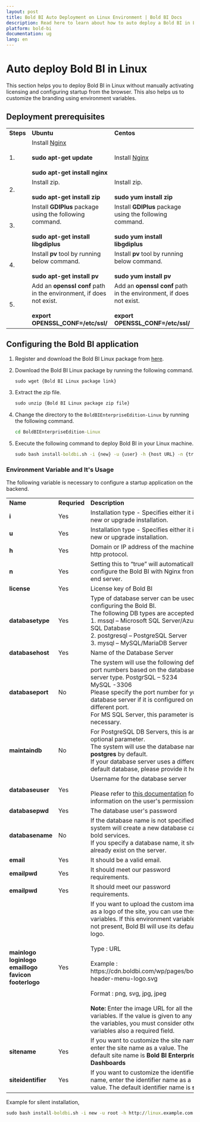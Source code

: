 ```yaml
---
layout: post
title: Bold BI Auto Deployment on Linux Environment | Bold BI Docs
description: Read here to learn about how to auto deploy a Bold BI in Linux by activating licensing and configuring startup from the browser and customize the branding.
platform: bold-bi
documentation: ug
lang: en
---
```


# Auto deploy Bold BI in Linux
 
 This section helps you to deploy Bold BI in Linux without manually activating licensing and configuring startup from the browser. This also helps us to customize the branding using environment variables.

## Deployment prerequisites

   <table>
    <tr>
      <td>
       <b>Steps</b>
      </td>
      <td>
       <b>Ubuntu</b>
      </td>
      <td>
       <b>Centos</b>
      </td>
    </tr>
    <tr>
      <td>
       1.
      </td>
      <td>
       Install <a href="https://docs.microsoft.com/en-us/aspnet/core/host-and-deploy/linux-nginx?view=aspnetcore-3.1#install-nginx">Nginx</a></br> </br>
       <b>sudo apt-get update </b></br> </br>
       <b>sudo apt-get install nginx</b>
      </td>
      <td>
      Install <a href="https://www.digitalocean.com/community/tutorials/how-to-install-nginx-on-centos-8">Nginx</a>
      </td>
    </tr>
    <tr>
      <td>
       2. 
      </td>
      <td>
      Install zip.</br> </br>
       <b>sudo apt-get install zip </b>
      </td>
      <td>
      Install zip.</br> </br>
       <b>sudo yum install zip </b>
      </td>
    </tr>
    <tr>
      <td>
       3.
      </td>
      <td>
      Install <b>GDIPlus</b> package using the following command. </br> </br>
      <b>sudo apt-get install libgdiplus</b>
      </td>
      <td>
      Install <b>GDIPlus</b> package using the following command. </br> </br>
      <b>sudo yum install libgdiplus</b>
      </td>
    </tr>
    <tr>
      <td>
       4.
      </td>
      <td>
      Install <b>pv</b> tool by running below command. </br> </br>
      <b>sudo apt-get install pv</b>
      </td>
      <td>
      Install <b>pv</b> tool by running below command. </br> </br>
      <b>sudo yum install pv</b>
      </td>
    </tr> 
    <tr>
      <td>
       5.
      </td>
      <td>
      Add an <b>openssl conf</b> path in the environment, if does not exist. </br> </br>
      <b>export OPENSSL_CONF=/etc/ssl/</b>
      </td>
      <td>
      Add an <b>openssl conf</b> path in the environment, if does not exist. </br> </br>
      <b>export OPENSSL_CONF=/etc/ssl/</b>
      </td>
    </tr>     
    </table>

## Configuring the Bold BI application

1. Register and download the Bold BI Linux package from [here](/deploying-bold-bi/overview/#registration-and-download).

2. Download the Bold BI Linux package by running the following command.

    ~~~cmd
    sudo wget {Bold BI Linux package link}
    ~~~

3. Extract the zip file.

    ~~~cmd
    sudo unzip {Bold BI Linux package zip file}
    ~~~ 

4. Change the directory to the `BoldBIEnterpriseEdition-Linux` by running the following command. 

    ~~~cmd
    cd BoldBIEnterpriseEdition-Linux
    ~~~ 

5. Execute the following command to deploy Bold BI in your Linux machine.

 
    ~~~cmd
    sudo bash install-boldbi.sh -i {new} -u {user} -h {host URL} -n {true} -license {License Key} -databasetype {databasetype} -databasehost {Database server name} -databaseport {database port} -maintaindb {default database} -databaseuser {database username} -databasepwd {database password} -databasename {database name} -email {email address} -emailpwd {Password} -mainlogo {main logo} -loginlogo {login logo} -emaillogo {email logo} -favicon {header logo} -footerlogo {footer logo} -sitename {site name} -siteidentifier {site identifier}
    ~~~


### Environment Variable and It's Usage

The following variable is necessary to configure a startup application on the backend.

   <table>
    <tr>
      <td>
       <b>Name</b>
      </td>
      <td>
       <b>Requried</b>
      </td>
      <td>
       <b>Description</b>
      </td>
    </tr>
    <tr>
      <td>
       <b> i </b>
      </td>
      <td>
       Yes
      </td>
      <td>
      Installation type - Specifies either it is a new or upgrade installation.
      </td>
    </tr>
    <tr>
      <td>
       <b> u </b> 
      </td>
      <td>
       Yes 
      </td>
      <td>
        Installation type - Specifies either it is a new or upgrade installation.
      </td>
    </tr>
    <tr>
      <td>
       <b> h </b>
      </td>
      <td>
      Yes
      </td>
      <td>
      Domain or IP address of the machine with http protocol.
      </td>
    </tr>
    <tr>
      <td>
       <b> n </b>
      </td>
      <td>
      Yes
      </td>
      <td>
      Setting this to “true” will automatically configure the Bold BI with Nginx front-end server.
      </td>
    </tr> 
    <tr>
      <td>
       <b>license</b>  
      </td>
      <td>
       Yes
      </td>
      <td>
      License key of Bold BI
      </td>
    </tr> 
    <tr>
      <td>
       <b>databasetype</b> 
      </td>
      <td>
       Yes
      </td>
      <td>
      Type of database server can be used for configuring the Bold BI.</br>
      The following DB types are accepted:</br>
     1. mssql – Microsoft SQL Server/Azure SQL Database </br>
     2. postgresql – PostgreSQL Server</br>
     3. mysql – MySQL/MariaDB Server</br>
      </td>
    </tr> 
    <tr>
      <td>
       <b>databasehost</b> 
      </td>
      <td>
       Yes
      </td>
      <td>
      Name of the Database Server
      </td>
    </tr> 
        <tr>
      <td>
       <b>databaseport</b> 
      </td>
      <td>
       No
      </td>
      <td>
      The system will use the following default port numbers based on the database server type.
      PostgrSQL – 5234 </br>
      MySQL -3306</br>
      Please specify the port number for your database server if it is configured on a different port.</br>
      For MS SQL Server, this parameter is not necessary.</br>
      </td>
    </tr> 
        <tr>
      <td>
       <b>maintaindb</b> 
      </td>
      <td>
       No
      </td>
      <td>
      For PostgreSQL DB Servers, this is an optional parameter.<br />
      The system will use the database name <b>postgres</b> by default.<br />If your database server uses a different default database, please provide it here.
      </td>
    </tr> 
    <tr>
      <td>
       <b>databaseuser</b> 
      </td>
      <td>
       Yes
      </td>
      <td>
      Username for the database server<br /></br>Please refer to <a href=/faq/what-are-the-database-permissions-required-to-set-up-bold-bi-embedded/>this documentation</a> for information on the user's permissions.
      </td>
    </tr>  
    <tr>
      <td>
       <b>databasepwd</b> 
      </td>
      <td>
       Yes
      </td>
      <td>
      The database user's password
      </td>
    </tr> 
        <tr>
      <td>
       <b>databasename</b> 
      </td>
      <td>
       No
      </td>
      <td>
      If the database name is not specified, the system will create a new database called bold services.</br>
      If you specify a database name, it should already exist on the server.
      </td>
    </tr>  
    <tr>
      <td>
       <b>email</b> 
      </td>
      <td>
       Yes
      </td>
      <td>
      It should be a valid email.
      </td>
    </tr> 
    <tr>
      <td>
       <b>emailpwd</b> 
      </td>
      <td>
       Yes
      </td>
      <td>
      It should meet our password requirements.
      </td>
    </tr> 
    <tr>
      <td>
       <b>emailpwd</b> 
      </td>
      <td>
       Yes
      </td>
      <td>
      It should meet our password requirements.
      </td>
    </tr> 
    <tr>
      <td>
       <b>mainlogo</b>
       <b>loginlogo</b>
       <b>emaillogo</b>
       <b>favicon</b>
       <b>footerlogo</b>
      </td>
      <td>
       Yes
      </td>
      <td>
      If you want to upload the custom image as a logo of the site, you can use these variables. If this environment variable is not present, Bold BI will use its default logo.<br /><br /> Type : URL <br /> <br /> Example : https://cdn.boldbi.com/wp/pages/boldbi-header-menu-logo.svg <br /> <br /> Format : png, svg, jpg, jpeg <br /> <br /> <b>Note:</b> Enter the image URL for all the variables. If the value is given to any of the variables, you must consider other variables also a required field.
      </td>
    </tr>
        <tr>
      <td>
       <b>sitename</b> 
      </td>
      <td>
       Yes
      </td>
      <td>
      If you want to customize the site name, enter the site name as a value. The default site name is <b> Bold BI Enterprise Dashboards</b>
      </td>
    </tr> 
        <tr>
      <td>
       <b>siteidentifier</b> 
      </td>
      <td>
       Yes
      </td>
      <td>
      If you want to customize the identifier name, enter the identifier name as a value. The default identifier name is <b>site1</b>
      </td>
    </tr> 
    </table>

Example for silent installation,

~~~cmd 
sudo bash install-boldbi.sh -i new -u root -h http://linux.example.com -n true -license Bold_BI_license_key -databasetype postgresql localhost -maintaindb defaultdb -databaseuser doadmin -databasepwd boldbi@123 -databasename testing -databaseport 25060 -email admin@boldbi.com -emailpwd Admin@123 -mainlogo https://cdn.boldbi.com/wp/pages/boldbi-header-menu-logo.svg -loginlogo https://cdn.boldbi.com/wp/pages/boldbi-header-menu-logo.svg -emaillogo https://cdn.boldbi.com/wp/pages/boldbi-header-menu-logo.svg -favicon https://cdn.boldbi.com/wp/pages/boldbi-header-menu-logo.svg -footerlogo https://cdn.boldbi.com/wp/pages/boldbi-header-menu-logo.svg -sitename Autodeployment -siteidentifier Branding
~~~
